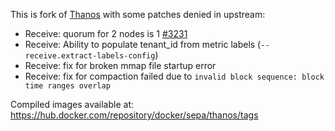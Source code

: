 This is fork of [Thanos](https://github.com/thanos-io/thanos) with some patches denied in upstream:
 - Receive: quorum for 2 nodes is 1 [#3231](https://github.com/thanos-io/thanos/pull/3231) 
 - Receive: Ability to populate tenant_id from metric labels (`--receive.extract-labels-config`)
 - Receive: fix for broken mmap file startup error
 - Receive: fix for compaction failed due to `invalid block sequence: block time ranges overlap` 
 
Compiled images available at: https://hub.docker.com/repository/docker/sepa/thanos/tags